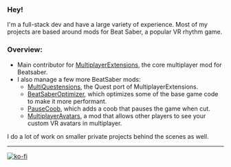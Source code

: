 ### Hey!

I'm a full-stack dev and have a large variety of experience. Most of my projects are based around mods for Beat Saber, a popular VR rhythm game.

### Overview:

- Main contributor for [MultiplayerExtensions](https://github.com/Goobwabber/MultiplayerExtensions), the core multiplayer mod for Beatsaber.
- I also manage a few more BeatSaber mods: 
  - [MultiQuestensions](https://github.com/Goobwabber/MultiQuestensions), the Quest port of MultiplayerExtensions.
  - [BeatSaberOptimizer](https://github.com/Goobwabber/BeatsaberOptimizer), which optimizes some of the base game code to make it more performant.
  - [PauseCoob](https://github.com/Goobwabber/PauseCoob), which adds a coob that pauses the game when cut.
  - [MultiplayerAvatars](https://github.com/Goobwabber/MultiplayerAvatars), a mod that allows other players to see your custom VR avatars in multiplayer.
  
I do a lot of work on smaller private projects behind the scenes as well.

---
[![ko-fi](https://goobi.moe/badges/api/v2/donate?text=Donate!&scale=1.5&fontsize=32&radius=8&textXOffset=5&height=12.9666&widthOffset=3.5666)](https://ko-fi.com/K3K72KAND)
